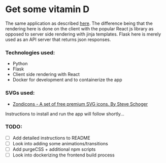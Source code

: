 # Get some vitamin D

The same application as described [here](https://github.com/barnabasmolnar/vitamin-d).
The difference being that the rendering here is done on the client with the popular React js library as opposed to server side rendering with jinja templates. Flask here is merely used as an API server that returns json responses.

### Technologies used:
* Python
* Flask
* Client side rendering with React
* Docker for development and to containerize the app

### SVGs used:
* [Zondicons - A set of free premium SVG icons. By Steve Schoger](http://www.zondicons.com/)

Instructions to install and run the app will follow shortly...

### TODO:
* [ ] Add detailed instructions to README
* [ ] Look into adding some animations/transitions
* [ ] Add purgeCSS + additional npm scripts
* [ ] Look into dockerizing the frontend build process